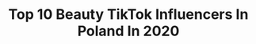 ---
title: Top 10 Beauty TikTok Influencers In Poland In 2020
description: >-
  Find top beauty TikTok influencers in Poland in 2020. Most popular hashtags: #dance #makeuphacks #foryoupage #makeupchallenge.
platform: TikTok
profiles:
  - username: "aga_grzelak"
    fullname: >-
      Agnieszka Grzelak 
    location: "Poland"
    followers: 674848
    engagement: 1684
    commentsToLikes: 0.009555
    id: ck8vzpbnxx0xv0j78wvycvoxr
    verified: true
    hashtags: "#bday, #imamess, #comingthroughchallenge, #1colourmakeup"
  - username: "_joanh"
    fullname: >-
      _joanh
    location: "Poland"
    followers: 5032
    engagement: 1240
    commentsToLikes: 0.013063
    id: ck8faqy5r4ihz0j786k1euu7a
    verified: false
    hashtags: "#yummy, #makeuptutourial, #valentinesday, #smokeyeyes"
  - username: "magdapieczonkamakeup"
    fullname: >-
      Magdapieczonkamakeup
    location: "Poland"
    followers: 136661
    engagement: 421
    commentsToLikes: 0.008217
    id: ck8klezme3lnr0j78c7paqhwz
    verified: true
    hashtags: "#magdapieczonkamakeup, #attention, #makeup, #kochamzwierz"
  - username: "monikalewczuk"
    fullname: >-
      Monika Lewczuk
    location: "Poland"
    followers: 3727
    engagement: 429
    commentsToLikes: 0.032010
    id: cka5zmovxne5q0i78wg18vujn
    verified: false
    hashtags: "#challange, #riseandshine, #haircare, #healthyrecipe"
  - username: "mamiczka"
    fullname: >-
      Weronika Heck
    location: "Poland"
    followers: 631080
    engagement: 1097
    commentsToLikes: 0.004300
    id: ck8kn9u2xc7zk0j789iwy6512
    verified: true
    hashtags: "#singing, #dollhouse, #beautymode, #cleaningchallenge"
  - username: "nails_ac"
    fullname: >-
      Angelika Cegla
    location: "Poland"
    followers: 3431
    engagement: 1276
    commentsToLikes: 0.009648
    id: ck8f8vek33m4f0j785zn64fl0
    verified: false
    hashtags: "#nailart, #foryoupage, #frenchnails"
  - username: "o_strokosz_"
    fullname: >-
      Olusia❤️
    location: "Poland"
    followers: 26407
    engagement: 1585
    commentsToLikes: 0.016139
    id: ck9r3vuezs6qh0j78wkzsq5ug
    verified: false
    hashtags: "#iloveyoubaby, #friends, #family, #ineedyou"
  - username: "fit.lovers"
    fullname: >-
      fit.lovers
    location: "Poland"
    followers: 1229280
    engagement: 1466
    commentsToLikes: 0.017318
    id: ck7zoff9cjjyk0j78cv886ogb
    verified: true
    hashtags: "#tutorial, #brothers, #fitness, #fittips"
  - username: "inchidris"
    fullname: >-
      inchidris
    location: "Poland"
    followers: 8770
    engagement: 1140
    commentsToLikes: 0.029709
    id: cka5zmq49nejf0i785zvlkw47
    verified: false
    hashtags: "#makija, #brush, #brwinamydlo, #woah"
  - username: "uczesanki"
    fullname: >-
      UczesAnki
    location: "Poland"
    followers: 11982
    engagement: 1130
    commentsToLikes: 0.030067
    id: cka0l2sn4pa3u0i78tvgsaufr
    verified: false
    hashtags: "#fryzuraslubna, #czaswolny, #heart, #dutchbraid"
---